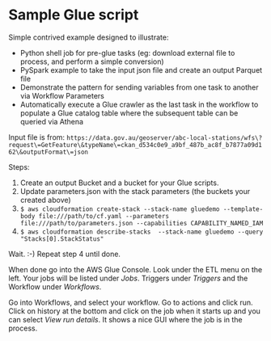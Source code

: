 # Sample Glue script

Simple contrived example designed to illustrate:

* Python shell job for pre-glue tasks (eg: download external file to process, and perform a simple conversion)
* PySpark example to take the input json file and create an output Parquet file
* Demonstrate the pattern for sending variables from one task to another via Workflow Parameters
* Automatically execute a Glue crawler as the last task in the workflow to populate a Glue catalog table where the subsequent table can be queried via Athena

Input file is from: `https://data.gov.au/geoserver/abc-local-stations/wfs\?request\=GetFeature\&typeName\=ckan_d534c0e9_a9bf_487b_ac8f_b7877a09d162\&outputFormat\=json` 

Steps:

1) Create an output Bucket and a bucket for your Glue scripts.
2) Update parameters.json with the stack parameters (the buckets your created above)
3) `$ aws cloudformation create-stack --stack-name gluedemo --template-body file:///path/to/cf.yaml --parameters file:///path/to/parameters.json --capabilities CAPABILITY_NAMED_IAM`
4) `$ aws cloudformation describe-stacks  --stack-name gluedemo --query "Stacks[0].StackStatus"`

Wait. :-)
Repeat step 4 until done.

When done go into the AWS Glue Console. Look under the ETL menu on the left.  Your jobs will be listed under *Jobs*. Triggers under *Triggers* and the Workflow under *Workflows*.

Go into Workflows, and select your workflow. Go to actions and click run.  Click on history at the bottom and click on the job when it starts up and you can select *View run details*. It shows a nice GUI where the job is in the process.

